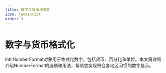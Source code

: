 ```yaml
---
title: 数字与货币格式化
icon: javascript
order: 3
---
```


# 数字与货币格式化

Intl.NumberFormat对象用于格式化数字，包括货币、百分比和单位。本文将详细介绍NumberFormat的选项和用法，帮助您实现符合各地区习惯的数字显示。

